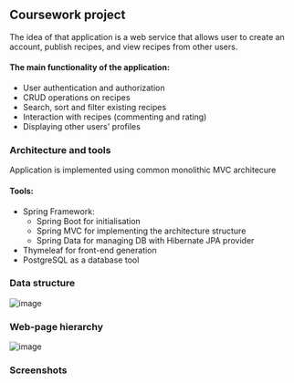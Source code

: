 ## Coursework project
The idea of that application is a web service that allows user to create an account, publish recipes, and view recipes from other users.

#### The main functionality of the application:
- User authentication and authorization
- CRUD operations on recipes
- Search, sort and filter existing recipes
- Interaction with recipes (commenting and rating)
- Displaying other users' profiles


### Architecture and tools
Application is implemented using common monolithic MVC architecure
#### Tools:
- Spring Framework:
  -  Spring Boot for initialisation
  -  Spring MVC for implementing the architecture structure
  -  Spring Data for managing DB with Hibernate JPA provider
- Thymeleaf for front-end generation
- PostgreSQL as a database tool

### Data structure
![image](https://github.com/M-Bell/Coursework/assets/63159095/2178c18a-c453-4f88-b86e-ed22657b7c96)

### Web-page hierarchy
![image](https://github.com/M-Bell/Coursework/assets/63159095/7c602f28-42ac-4c35-a7cf-820a10083716)

### Screenshots

